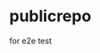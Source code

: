 # publicrepo
for e2e test




























































































































































































































































































































































































































































































































































































































































































































































































































































































































































































































































































































































































































































































































































































































































































































































































































































































































































































































































































































































































































































































































































































































































































































































































































































































































































































































































































































































































































































































































































































































































































